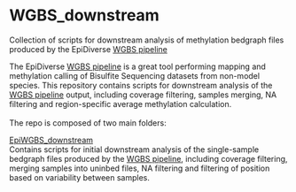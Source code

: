 # WGBS_downstream
Collection of scripts for downstream analysis of methylation bedgraph files produced by the EpiDiverse [WGBS pipeline](https://github.com/EpiDiverse/wgbs)

The EpiDiverse [WGBS pipeline](https://github.com/EpiDiverse/wgbs) is a great tool performing mapping and methylation calling of Bisulfite Sequencing datasets from non-model species. This repository contains scripts for downstream analysis of the [WGBS pipeline](https://github.com/EpiDiverse/wgbs) output, including coverage filtering, samples merging, NA filtering and region-specific average methylation calculation.
<br/> 
<br/> 
The repo is composed of two main folders:

[EpiWGBS_downstream](https://github.com/Dario-Galanti/WGBS_downstream/tree/main/EpiWGBS_downstream)<br/>
Contains scripts for initial downstream analysis of the single-sample bedgraph files produced by the [WGBS pipeline](https://github.com/EpiDiverse/wgbs), including coverage filtering, merging samples into uninbed files, NA filtering and filtering of position based on variability between samples.


